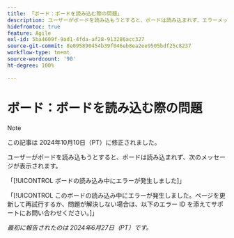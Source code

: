 ```yaml
---
title: 「ボード：ボードを読み込む際の問題」
description: ユーザーがボードを読み込もうとすると、ボードは読み込まれず、エラーメッセージが表示されます。
hidefromtoc: true
feature: Agile
exl-id: 5ba4609f-9ad1-4fda-af28-913286acc327
source-git-commit: 8e095890454b39f046eb8ea2ee9505bdf25c8237
workflow-type: tm+mt
source-wordcount: '90'
ht-degree: 100%

---
```


# ボード：ボードを読み込む際の問題

>[!NOTE]
>
>この記事は 2024年10月10日（PT）に修正されました。

ユーザーがボードを読み込もうとすると、ボードは読み込まれず、次のメッセージが表示されます。

「[!UICONTROL ボードの読み込み中にエラーが発生しました]」

「[!UICONTROL このボードの読み込み中にエラーが発生しました。ページを更新して再試行するか、問題が解決しない場合は、以下のエラー ID を添えてサポートにお問い合わせください。]」

_最初に報告されたのは 2024年6月27日（PT）です。_
